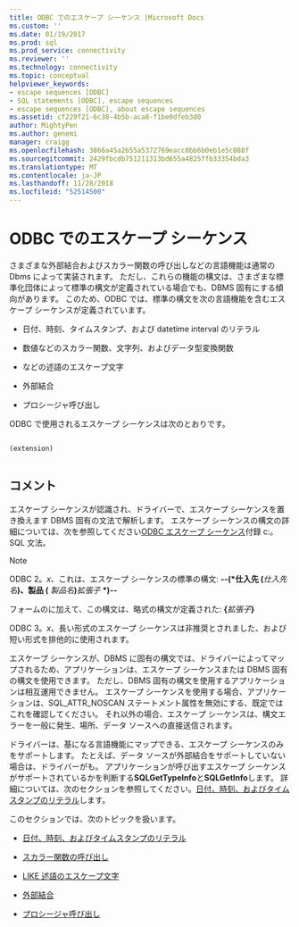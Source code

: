 ```yaml
---
title: ODBC でのエスケープ シーケンス |Microsoft Docs
ms.custom: ''
ms.date: 01/19/2017
ms.prod: sql
ms.prod_service: connectivity
ms.reviewer: ''
ms.technology: connectivity
ms.topic: conceptual
helpviewer_keywords:
- escape sequences [ODBC]
- SQL statements [ODBC], escape sequences
- escape sequences [ODBC], about escape sequences
ms.assetid: cf229f21-6c38-4b5b-aca8-f1be0dfeb3d0
author: MightyPen
ms.author: genemi
manager: craigg
ms.openlocfilehash: 3866a45a2b55a5372769eacc0bb6b0eb1e5c088f
ms.sourcegitcommit: 2429fbcdb751211313bd655a4825ffb33354bda3
ms.translationtype: MT
ms.contentlocale: ja-JP
ms.lasthandoff: 11/28/2018
ms.locfileid: "52514500"
---
```

# <a name="escape-sequences-in-odbc"></a>ODBC でのエスケープ シーケンス
さまざまな外部結合およびスカラー関数の呼び出しなどの言語機能は通常の Dbms によって実装されます。 ただし、これらの機能の構文は、さまざまな標準化団体によって標準の構文が定義されている場合でも、DBMS 固有にする傾向があります。 このため、ODBC では、標準の構文を次の言語機能を含むエスケープ シーケンスが定義されています。  
  
-   日付、時刻、タイムスタンプ、および datetime interval のリテラル  
  
-   数値などのスカラー関数、文字列、およびデータ型変換関数  
  
-   などの述語のエスケープ文字  
  
-   外部結合  
  
-   プロシージャ呼び出し  
  
 ODBC で使用されるエスケープ シーケンスは次のとおりです。  
  
```  
  
(extension)  
  
```  
  
## <a name="remarks"></a>コメント  
 エスケープ シーケンスが認識され、ドライバーで、エスケープ シーケンスを置き換えます DBMS 固有の文法で解析します。 エスケープ シーケンスの構文の詳細については、次を参照してください[ODBC エスケープ シーケンス](../../../odbc/reference/appendixes/odbc-escape-sequences.md)付録 c:。SQL 文法。  
  
> [!NOTE]  
>  ODBC 2。*x*、これは、エスケープ シーケンスの標準の構文: **--(\*仕入先 (**_仕入先名_**)、製品 (** _製品名_**)**_拡張子_  **\*)--**  
>   
>  フォームのに加えて、この構文は、略式の構文が定義された: **{**_拡張子_**}**  
>   
>  ODBC 3。*x*、長い形式のエスケープ シーケンスは非推奨とされました、および短い形式を排他的に使用されます。  
  
 エスケープ シーケンスが、DBMS に固有の構文では、ドライバーによってマップされるため、アプリケーションは、エスケープ シーケンスまたは DBMS 固有の構文を使用できます。 ただし、DBMS 固有の構文を使用するアプリケーションは相互運用できません。 エスケープ シーケンスを使用する場合、アプリケーションは、SQL_ATTR_NOSCAN ステートメント属性を無効にする、既定ではこれを確認してください。 それ以外の場合、エスケープ シーケンスは、構文エラーを一般に発生、場所、データ ソースへの直接送信されます。  
  
 ドライバーは、基になる言語機能にマップできる、エスケープ シーケンスのみをサポートします。 たとえば、データ ソースが外部結合をサポートしていない場合は、ドライバーがも。 アプリケーションが呼び出すエスケープ シーケンスがサポートされているかを判断する**SQLGetTypeInfo**と**SQLGetInfo**します。 詳細については、次のセクションを参照してください。[日付、時刻、およびタイムスタンプのリテラル](../../../odbc/reference/develop-app/date-time-and-timestamp-literals.md)します。  
  
 このセクションでは、次のトピックを扱います。  
  
-   [日付、時刻、およびタイムスタンプのリテラル](../../../odbc/reference/develop-app/date-time-and-timestamp-literals.md)  
  
-   [スカラー関数の呼び出し](../../../odbc/reference/develop-app/scalar-function-calls.md)  
  
-   [LIKE 述語のエスケープ文字](../../../odbc/reference/develop-app/like-predicate-escape-character.md)  
  
-   [外部結合](../../../odbc/reference/develop-app/outer-joins.md)  
  
-   [プロシージャ呼び出し](../../../odbc/reference/develop-app/procedure-calls.md)
